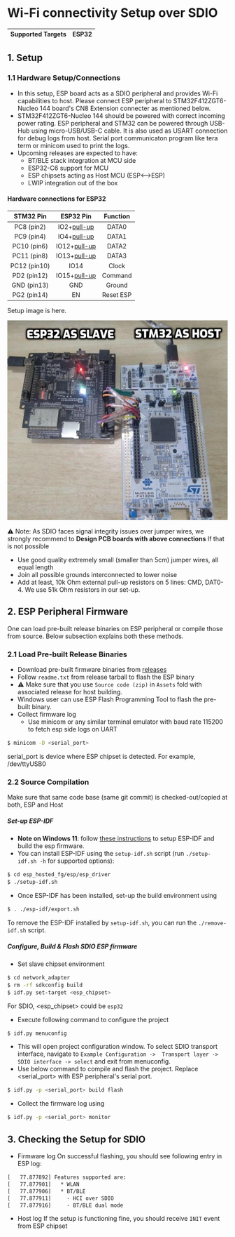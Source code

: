 # Wi-Fi connectivity Setup over SDIO

| Supported Targets | ESP32 |
| ----------------- | ----- |

## 1. Setup
### 1.1 Hardware Setup/Connections
* In this setup, ESP board acts as a SDIO peripheral and provides Wi-Fi capabilities to host. Please connect ESP peripheral to STM32F412ZGT6-Nucleo 144 board's CN8 Extension connecter as mentioned below.
* STM32F412ZGT6-Nucleo 144 should be powered with correct incoming power rating. ESP peripheral and STM32 can be powered through USB-Hub using micro-USB/USB-C cable. It is also used as USART connection for debug logs from host. Serial port communicaton program like tera term or minicom used to print the logs.
* Upcoming releases are expected to have:
    * BT/BLE stack integration at MCU side
    * ESP32-C6 support for MCU
    * ESP chipsets acting as Host MCU (ESP<-->ESP)
    * LWIP integration out of the box

#### Hardware connections for ESP32
| STM32 Pin | ESP32 Pin | Function |
|:----------:|:---------:|:--------:|
| PC8 (pin2) | IO2+[pull-up](https://docs.espressif.com/projects/esp-idf/en/latest/esp32/api-reference/peripherals/sd_pullup_requirements.html) | DATA0 |
| PC9 (pin4) | IO4+[pull-up](https://docs.espressif.com/projects/esp-idf/en/latest/esp32/api-reference/peripherals/sd_pullup_requirements.html) | DATA1 |
| PC10 (pin6) | IO12+[pull-up](https://docs.espressif.com/projects/esp-idf/en/latest/esp32/api-reference/peripherals/sd_pullup_requirements.html) | DATA2 |
| PC11 (pin8) | IO13+[pull-up](https://docs.espressif.com/projects/esp-idf/en/latest/esp32/api-reference/peripherals/sd_pullup_requirements.html) | DATA3 |
| PC12 (pin10)| IO14 | Clock |
| PD2 (pin12) | IO15+[pull-up](https://docs.espressif.com/projects/esp-idf/en/latest/esp32/api-reference/peripherals/sd_pullup_requirements.html) | Command |
| GND (pin13) | GND | Ground |
| PG2 (pin14) | EN | Reset ESP |

Setup image is here.

![alt text](stm32_esp32_sdio_setup.jpg "setup of STM32F412ZGT6-Nucleo 144 as host and ESP32 as peripheral")

:warning: Note:
As SDIO faces signal integrity issues over jumper wires, we strongly recommend to **Design PCB boards with above connections**
If that is not possible
 - Use good quality extremely small (smaller than 5cm) jumper wires, all equal length
 - Join all possible grounds interconnected to lower noise
 - Add at least, 10k Ohm external pull-up resistors on 5 lines: CMD, DAT0-4. We use 51k Ohm resistors in our set-up.


## 2. ESP Peripheral Firmware
One can load pre-built release binaries on ESP peripheral or compile those from source. Below subsection explains both these methods.

### 2.1 Load Pre-built Release Binaries
* Download pre-built firmware binaries from [releases](https://github.com/espressif/esp-hosted/releases)
* Follow `readme.txt` from release tarball to flash the ESP binary
* :warning: Make sure that you use `Source code (zip)` in `Assets` fold with associated release for host building.
* Windows user can use ESP Flash Programming Tool to flash the pre-built binary.
* Collect firmware log
    * Use minicom or any similar terminal emulator with baud rate 115200 to fetch esp side logs on UART
```sh
$ minicom -D <serial_port>
```
serial_port is device where ESP chipset is detected. For example, /dev/ttyUSB0

### 2.2 Source Compilation

Make sure that same code base (same git commit) is checked-out/copied at both, ESP and Host

##### Set-up ESP-IDF
- **Note on Windows 11**: follow [these instructions](/esp_hosted_fg/esp/esp_driver/setup_windows11.md) to setup ESP-IDF and build the esp firmware.
- You can install ESP-IDF using the `setup-idf.sh` script (run `./setup-idf.sh -h` for supported options):
```sh
$ cd esp_hosted_fg/esp/esp_driver
$ ./setup-idf.sh
```
- Once ESP-IDF has been installed, set-up the build environment using
```sh
$ . ./esp-idf/export.sh
```

To remove the ESP-IDF installed by `setup-idf.sh`, you can run the `./remove-idf.sh` script.

##### Configure, Build & Flash SDIO ESP firmware
* Set slave chipset environment

```sh
$ cd network_adapter
$ rm -rf sdkconfig build
$ idf.py set-target <esp_chipset>
```
For SDIO, <esp_chipset> could be `esp32`
* Execute following command to configure the project
```sh
$ idf.py menuconfig
```
* This will open project configuration window. To select SDIO transport interface, navigate to `Example Configuration ->  Transport layer -> SDIO interface -> select` and exit from menuconfig.
* Use below command to compile and flash the project. Replace <serial_port> with ESP peripheral's serial port.
```sh
$ idf.py -p <serial_port> build flash
```
* Collect the firmware log using
```sh
$ idf.py -p <serial_port> monitor
```

## 3. Checking the Setup for SDIO
- Firmware log
On successful flashing, you should see following entry in ESP log:

```
[   77.877892] Features supported are:
[   77.877901]   * WLAN
[   77.877906]   * BT/BLE
[   77.877911]     - HCI over SDIO
[   77.877916]     - BT/BLE dual mode
```
- Host log
If the setup is functioning fine, you should receive `INIT` event from ESP chipset
